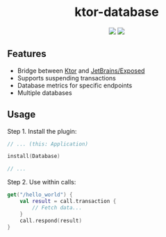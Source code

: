 <h1 align="center">ktor-database</h1>
<p align="center">
	<img src="https://img.shields.io/github/license/talemke/ktor-database?label=License" />
	<img src="https://img.shields.io/badge/Kotlin-1.9-purple?logo=Kotlin" />
</p>



## Features

- Bridge between [Ktor](https://github.com/ktorio/ktor) and [JetBrains/Exposed](https://github.com/JetBrains/Exposed)
- Supports suspending transactions
- Database metrics for specific endpoints
- Multiple databases



## Usage

Step 1. Install the plugin:
```kotlin
// ... (this: Application)

install(Database)

// ...
```

Step 2. Use within calls:
```kotlin
get("/hello_world") {
    val result = call.transaction {
        // Fetch data...
    }
    call.respond(result)
}
```

